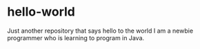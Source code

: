 # hello-world
Just another repository that says hello to the world
I am a newbie programmer who is learning to program in Java.
